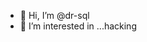 - 👋 Hi, I’m @dr-sql
- 👀 I’m interested in ...hacking



<!---
dr-sql/dr-sql is a ✨ special ✨ repository because its `README.md` (this file) appears on your GitHub profile.
You can click the Preview link to take a look at your changes.
--->
